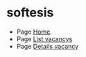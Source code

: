 # softesis

- Page [Home](https://rawgit.com/Vit05/softesis/master/build/landing.html).
- Page [List vacancys](https://rawgit.com/Vit05/softesis/master/build/vacancy-list.html)
- Page [Details vacancy](https://rawgit.com/Vit05/softesis/master/build/vacancy-details.html)
